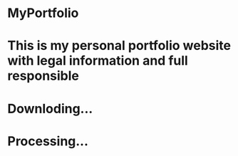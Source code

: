 # MyPortfolio
# This is my personal portfolio website with legal information and full responsible
# Downloding...
# Processing...

